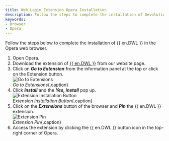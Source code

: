 ```yaml
---
title: Web Login Extension Opera Installation
description: Follow the steps to complete the installation of Devolutions Web Login in the Opera web browser. 
keywords:
- Browser
- Opera
---
```

Follow the steps below to complete the installation of {{ en.DWL }} in the Opera web browser.

1. Open Opera.
1. Download the extension of [{{ en.DWL }}](https://devolutions.net/web-login) from our website page.
1. Click on ***Go to Extension*** from the information panel at the top or click on the Extension button.  
![Go to Extensions](/img/en/kb/KB4815.png)  
*Go to Extensions*{.caption} 
1. Click ***Install*** and the ***Yes, install*** pop up.  
![Extension Installation Button](/img/en/kb/KB4816.png)  
*Extension Installation Button*{.caption} 
1. Click on the ***Extensions*** button of the browser and ***Pin*** the {{ en.DWL }} extension.  
![Extension Pin](/img/en/kb/KB4817.png)  
*Extension Pin*{.caption} 
1. Access the extension by clicking the {{ en.DWL }} button icon in the top-right corner of Opera.
